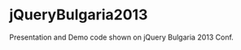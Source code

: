 jQueryBulgaria2013
==================

Presentation and Demo code shown on jQuery Bulgaria 2013 Conf.
